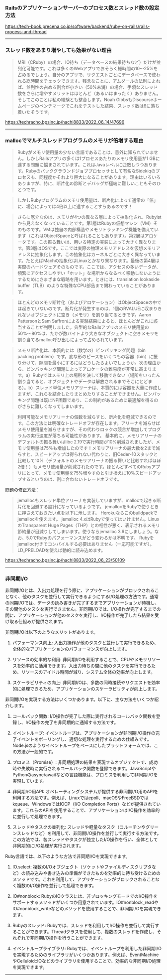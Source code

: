 ### Railsのアプリケーションサーバーのプロセス数とスレッド数の設定方法

https://tech-book.precena.co.jp/software/backend/ruby-on-rails/rails-process-and-thread

----
### スレッド数をあまり増やしても効果がない理由

> MRI（CRuby）の場合、IO待ち（データベースの結果待ちなど）だけが並列化可能です。これは多くのWebアプリでおそらく総時間の10〜25%を占めるでしょう。自分のアプリで、リクエストごとにデータベースで使われる総時間をチェックできます。残念なことに、アムダールの法則によれば、並列性の占める割合が小さい（50%未満）の場合、手頃なスレッド数をさらに増やすメリットはほとんど（あるいはまったく）ありません。そしてこのことは私の経験とも整合します。Noah GibbsもDiscourseホームページのベンチマークでこれをテストした結果、スレッド数は6に落ち着いたそうです。

https://techracho.bpsinc.jp/hachi8833/2022_06_14/47696

----

### mallocでマルチスレッドプログラムのメモリが倍増する理由

> Rubyがメモリ使用量の少ない言語であることは、意外に知られていません。しかしRailsアプリの多くは1プロセスあたりのメモリ使用量が1 GBに達する問題に悩まされています。これはJavaレベルに匹敵しつつあります。Rubyのバックグラウンドジョブプロセッサとして有名なSidekiqのプロセスも、同程度かそれより巨大になることがあります。理由はいろいろありますが、特に、断片化の診断とデバッグが極端に難しいこともそのひとつです。

> しかしRubyプログラムのメモリ使用量は、断片化によって通常の「倍」に、場合によっては4倍以上に達することすらあるのです！

> さらに厄介なのは、メモリが4つの異なる層によって抽象化され、Rubyistから見えなくなっていることです。第1層はRubyの仮想マシン（VM）そのものです。VMは独自の内部構造やメモリトラッキング機能を備えています（これはObjectSpaceと呼ばれることもあります）。第2層はアロケータです。この振る舞いは、用いる特定の実装によって大きく異なります。第3層はOSです。ここでは実際の物理メモリアドレスを仮想メモリアドレスに抽象化します。この抽象化はカーネルごとに大きく異なっています。たとえばMachの抽象化はLinuxとかなり異なります。最後の第4層は実際のハードウェアそのものです。ここでは、アクセスの多いデータが、頻繁にアクセスしやすい「ホット」な場所からなるべく移動しないようにするためにさまざまな戦略を用います。ときには、translation lookaside buffer（TLB）のような特殊なCPU部品まで関わっていることがあります。

> ほとんどのメモリ断片化（およびアロケーション）はObjectSpaceの中では起きていないのです。断片化が発生するのは、1個のRVALUEに収まりきれないオブジェクトに空き（メモリ）を割り当てるときです。Aaron PattersonとSam Saffronによる実験結果によると、ほとんどがこれに該当することが判明しました。典型的なRailsアプリのメモリ使用量の50%〜80%は、たかが数バイトより大きなオブジェクトに空きメモリを割り当てるmalloc呼び出しによって占められています。

> メモリ断片化は、本質的には（数学の）ビンパッキング問題（bin packing problem）です。変な形のピースをいくつもの容器（bin）に振り分けて、隙間を最小にするにはどうしたらよいでしょうか。次の理由から、ビンパッキング問題によってアロケータの難易度が非常に高まります。a）Rubyではメモリ上の場所を決して移動できない（場所をいったん割り当てると、オブジェクトやデータは解放されるまでそこにとどまる）。b）スレッド単位メモリアリーナは、本質的には容器を大量に作成しますが、これらを結合したりまとめたりすることができません。ビンパッキング問題は既にNP困難であり、この制約があるために最適解を得るのがさらに難しくなってしまいます。

> 利用可能なメモリアリーナの個数を減らすと、断片化を軽減できるのです。この方法には明確なトレードオフが存在します。アリーナを減らせばメモリ使用量を減らせますが、その代わりロックの競合が増加してプログラムの実行速度が落ちる可能性があります。
> 基本的に、メモリアリーナのデフォルトの振る舞いはlibc 2.19で実行時間が10%削減されましたが、メモリ使用量は75%も増加したのです！メモリアリーナの最大数を2まで減らすと、スピードアップは得られない代わりに、旧Ceder-10スタックと比較して10%（デフォルトのメモリアリーナの振る舞いと比較すればほぼ2倍！）もメモリ使用量が削減されたのです。ほとんどすべてのRubyアプリにとって、メモリ使用量を75%増やすのと引き換えに10%スピードアップするというのは、割に合わないトレードオフです。

問題の修正方法：
> jemallocもスレッド単位アリーナを実装していますが、mallocで起きる断片化を回避する設計になっているようです。
> jemallocをRubyで使うときに押さえておきたい点を以下に示します。
Herokuならこのbuildpackでjemallocを使えます。
jemalloc 4.xはRubyで使ってはいけません。LinuxのTransparent Huge Pages（THP）との相性が悪く、表示されるメモリ節約量が目減りしてしまいます。使うならjemalloc 3.6にしましょう。なお、5.0でRubyのパフォーマンスがどう変わるかは不明です。
Rubyをjemalloc付きでコンパイルする必要はありません（一応可能ですが）。LD_PRELOADを使えば動的に読み込めます。


https://techracho.bpsinc.jp/hachi8833/2022_06_23/50109

----

### 非同期I/O

非同期I/Oとは、入出力処理を行う際に、アプリケーションがブロックされることなく、他のタスクを並行して実行できるようにするI/O処理の方法です。通常の同期I/Oでは、データの読み書きが完了するまでアプリケーションが待機し、その間他のタスクを実行できません。非同期I/Oでは、I/O操作が完了するまでの間に、アプリケーションが他のタスクを実行し、I/O操作が完了したら結果を受け取る仕組みが提供されます。

非同期I/Oは以下のようなメリットがあります。

1. パフォーマンス向上: 入出力操作が他のタスクと並行して実行できるため、全体的なアプリケーションのパフォーマンスが向上します。

2. リソースの効率的な利用: 非同期I/Oを利用することで、CPUやメモリリソースを効率的に活用できます。入出力待ちの間に他のタスクを実行できるため、リソースのアイドル時間が減り、システム全体の効率が向上します。

3. スケーラビリティの向上: 非同期I/Oは、多数の同時接続やリクエストを効率的に処理できるため、アプリケーションのスケーラビリティが向上します。

非同期I/Oを実現する方法はいくつかあります。以下に、主な方法をいくつか紹介します。

1. コールバック関数: I/O操作が完了した際に実行されるコールバック関数を登録し、I/O操作の完了を非同期的に通知する方法です。

2. イベントループ: イベントループは、アプリケーションが非同期I/O操作の完了イベントをポーリングし、適切な処理を実行するための仕組みです。Node.jsのようなイベントループをベースにしたプラットフォームでは、この方法が一般的です。

3. プロミス（Promise）: 非同期処理の結果を表現するオブジェクトで、成功時や失敗時に実行されるコールバック関数を登録できます。JavaScriptやPythonのasync/awaitなどの言語機能は、プロミスを利用して非同期I/Oを実現しています。

4. 非同期I/O用API: オペレーティングシステムが提供する非同期I/O用のAPIを利用する方法です。例えば、Linuxではepoll、macOSやFreeBSDではkqueue、WindowsではIOCP（I/O Completion Ports）などが提供されています。これらのAPIを使用することで、アプリケーションはI/O操作を効率的に並行して処理できます。

5. スレッドやタスクの並列化: スレッドや軽量なタスク（コルーチンやグリーンスレッドなど）を利用して、非同期I/O操作を並行して実行する方法です。この方法では、各スレッドやタスクが独立したI/O操作を行い、全体として非同期的にI/O処理が実行されます。

Ruby言語では、以下のような方法で非同期I/Oを実現できます。

1. IO.select: 複数のI/Oオブジェクト（ソケットやファイルディスクリプタなど）の読み込みや書き込みの準備ができたものを効率的に待ち受けるためのメソッドです。これを利用して、アプリケーションがブロックされることなく複数のI/O操作を並行して処理できます。

2. IO#nonblock: RubyのIOクラスには、非ブロッキングモードでのI/O操作をサポートするメソッドがいくつか用意されています。IO#nonblock_readやIO#nonblock_writeなどのメソッドを使用することで、非同期I/Oを実現できます。

3. Rubyのスレッド: Rubyでは、スレッドを利用してI/O操作を並行して実行することができます。Threadクラスを使用して、複数のスレッドを作成し、それぞれで非同期I/O操作を行うことができます。

4. イベントループライブラリ: Rubyでは、イベントループを利用した非同期I/Oを実現するためのライブラリがいくつかあります。例えば、EventMachineやCelluloid::IOなどのライブラリを使用することで、効率的な非同期I/O処理を実現できます。

----
